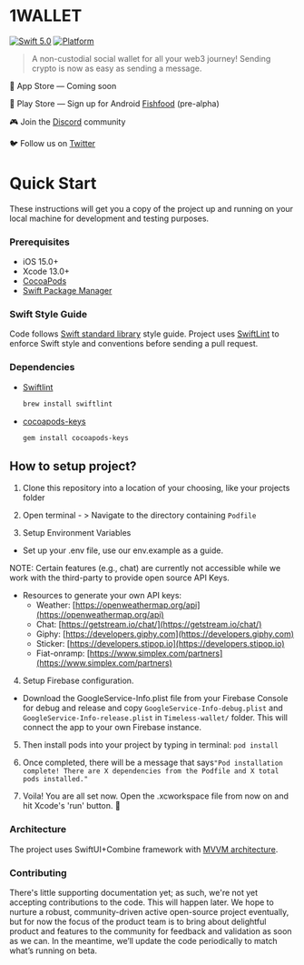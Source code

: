 # 1WALLET
[![Swift 5.0](https://img.shields.io/badge/Swift-5.0-orange.svg?style=flat)](https://swift.org)
[![Platform](https://img.shields.io/badge/platform-iOS-blue)](https://developer.apple.com/ios/)

> A non-custodial social wallet for all your web3 journey! Sending crypto is now as easy as sending a message.

 📲️ App Store — Coming soon

 🤖 Play Store — Sign up for Android [Fishfood](https://timeless-space.typeform.com/wallet-waitlist?typeform-source=repo) (pre-alpha)

 🎮 Join the [Discord](https://discord.gg/1wallet) community

 🐦️ Follow us on [Twitter](https://mobile.twitter.com/1walletxyz)


# Quick Start

These instructions will get you a copy of the project up and running on your local machine for development and testing purposes.

### Prerequisites
- iOS 15.0+
- Xcode 13.0+
- [CocoaPods](http://cocoapods.org/)
- [Swift Package Manager](https://www.swift.org/package-manager/)

### Swift Style Guide
Code follows [Swift standard library](https://google.github.io/swift/) style guide.
Project uses [SwiftLint](https://github.com/realm/SwiftLint) to enforce Swift style and conventions before sending a pull request.

### Dependencies
- [Swiftlint](https://github.com/realm/SwiftLint#installation)

    ```sh
    brew install swiftlint
    ```

- [cocoapods-keys](https://github.com/orta/cocoapods-keys#installation)

    ```sh
    gem install cocoapods-keys
    ```

## How to setup project?

1. Clone this repository into a location of your choosing, like your projects folder

2. Open terminal - > Navigate to  the directory containing ``Podfile``

3. Setup Environment Variables

- Set up your .env file, use our env.example as a guide.

NOTE: Certain features (e.g., chat) are currently not accessible while we work with the third-party to provide open source API Keys.

- Resources to generate your own API keys:
  - Weather: [https://openweathermap.org/api](https://openweathermap.org/api)
  - Chat: [https://getstream.io/chat/](https://getstream.io/chat/)
  - Giphy: [https://developers.giphy.com](https://developers.giphy.com)
  - Sticker: [https://developers.stipop.io](https://developers.stipop.io)
  - Fiat-onramp: [https://www.simplex.com/partners](https://www.simplex.com/partners)

4. Setup Firebase configuration.

- Download the GoogleService-Info.plist file from your Firebase Console for debug and release and copy ``GoogleService-Info-debug.plist`` and ``GoogleService-Info-release.plist`` in ``Timeless-wallet/`` folder. This will connect the app to your own Firebase instance.

5. Then install pods into your project by typing in terminal: ```pod install```

6. Once completed, there will be a message that says`"Pod installation complete! There are X dependencies from the Podfile and X total pods installed."`

7. Voila! You are all set now. Open the .xcworkspace file from now on and hit Xcode's 'run' button.  🚀

### Architecture
The project uses SwiftUI+Combine framework with [MVVM architecture](Project-Architecture.md).

### Contributing
There's little supporting documentation yet; as such, we're not yet accepting contributions to the code. This will happen later. We hope to nurture a robust, community-driven active open-source project eventually, but for now the focus of the product team is to bring about delightful product and features to the community for feedback and validation as soon as we can. In the meantime, we’ll update the code periodically to match what’s running on beta.  
